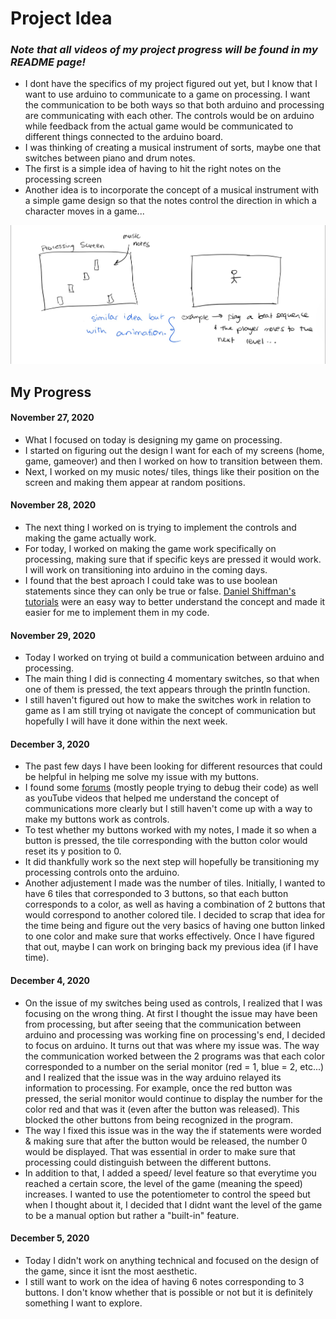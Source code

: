 # Project Idea


### *Note that all videos of my project progress will be found in my README page!*

- I dont have the specifics of my project figured out yet, but I know that I want to use arduino to communicate to a game on processing. I want the communication to be both ways so that both arduino and processing are communicating with each other. The controls would be on arduino while feedback from the actual game would be communicated to different things connected to the arduino board. 
- I was thinking of creating a musical instrument of sorts, maybe one that switches between piano and drum notes.
- The first is a simple idea of having to hit the right notes on the processing screen 
-  Another idea is to incorporate the concept of a musical instrument with a simple game design so that the notes control the direction in which a character moves in a game... 

![](ProjectBrainstorm.jpeg)


## My Progress

#### November 27, 2020

- What I focused on today is designing my game on processing. 
- I started on figuring out the design I want for each of my screens (home, game, gameover) and then I worked on how to transition between them.
- Next, I worked on my music notes/ tiles, things like their position on the screen and making them appear at random positions.

#### November 28, 2020
- The next thing I worked on is trying to implement the controls and making the game actually work. 
- For today, I worked on making the game work specifically on processing, making sure that if specific keys are pressed it would work. I will work on transitioning into arduino in the coming days.
- I found that the best aproach I could take was to use boolean statements since they can only be true or false. [Daniel Shiffman's tutorials](https://www.youtube.com/watch?v=_NJqfZUQ3i4) were an easy way to better understand the concept and made it easier for me to implement them in my code. 

#### November 29, 2020
- Today I worked on trying ot build a communication between arduino and processing.
- The main thing I did is connecting 4 momentary switches, so that when one of them is pressed, the text appears through the println function.
- I still haven't figured out how to make the switches work in relation to game as I am still trying ot navigate the concept of communication but hopefully I will have it done within the next week. 

#### December 3, 2020
- The past few days I have been looking for different resources that could be helpful in helping me solve my issue with my buttons. 
- I found some [forums](https://forum.processing.org/two/discussion/11076/processing-arduino-buttons) (mostly people trying to debug their code) as well as youTube videos that helped me understand the concept of communications more clearly but I still haven't come up with a way to make my buttons work as controls. 
- To test whether my buttons worked with my notes, I made it so when a button is pressed, the tile corresponding with the button color would reset its y position to 0.
- It did thankfully work so the next step will hopefully be transitioning my processing controls onto the arduino.
- Another adjustement I made was the number of tiles. Initially, I wanted to have 6 tiles that corresponded to 3 buttons, so that each button corresponds to a color, as well as having a combination of 2 buttons that would correspond to another colored tile. I decided to scrap that idea for the time being and figure out the very basics of having one button linked to one color and make sure that works effectively. Once I have figured that out, maybe I can work on bringing back my previous idea (if I have time).

#### December 4, 2020
- On the issue of my switches being used as controls, I realized that I was focusing on the wrong thing. At first I thought the issue may have been from processing, but after seeing that the communication between arduino and processing was working fine on processing's end, I decided to focus on arduino. It turns out that was where my issue was. The way the communication worked between the 2 programs was that each color corresponded to a number on the serial monitor (red = 1, blue = 2, etc...) and I realized that the issue was in the way arduino relayed its information to processing. For example, once the red button was pressed, the serial monitor would continue to display the number for the color red and that was it (even after the button was released). This blocked the other buttons from being recognized in the program. 
- The way I fixed this issue was in the way the if statements were worded & making sure that after the button would be released, the number 0 would be displayed. That was essential in order to make sure that processing could distinguish between the different buttons. 
- In addition to that, I added a speed/ level feature so that everytime you reached a certain score, the level of the game (meaning the speed) increases. I wanted to use the potentiometer to control the speed but when I thought about it, I decided that I didnt want the level of the game to be a manual option but rather a "built-in" feature. 

#### December 5, 2020
- Today I didn't work on anything technical and focused on the design of the game, since it isnt the most aesthetic. 
- I still want to work on the idea of having 6 notes corresponding to 3 buttons. I don't know whether that is possible or not but it is definitely something I want to explore. 
